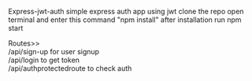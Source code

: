 Express-jwt-auth
simple express auth app using jwt
clone the repo
open terminal and enter this command  "npm install"
after installation run npm start

Routes>>      
/api/sign-up for user signup      
/api/login to get token        
/api/authprotectedroute to check auth
